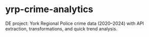 # yrp-crime-analytics
DE project: York Regional Police crime data (2020–2024) with API extraction, transformations, and quick trend analysis.
